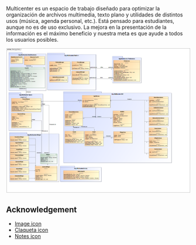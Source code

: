 Multicenter es un espacio de trabajo diseñado para optimizar la organización de archivos multimedia, texto plano y utilidades de distintos usos (música, agenda personal, etc.). Está pensado para estudiantes, aunque no es de uso exclusivo. La mejora en la presentación de la información es el máximo beneficio y nuestra meta es que ayude a todos los usuarios posibles.

![Diagrama de clases](Model.png)

## Acknowledgement

- [Image icon](https://www.flaticon.es/icono-gratis/imagen_685681?term=image&page=1&position=15&page=1&position=15&related_id=685681&origin=search)
- [Claqueta icon](https://www.flaticon.es/icono-gratis/claqueta_4812530?term=film&page=1&position=91&page=1&position=91&related_id=4812530&origin=search)
- [Notes icon](https://www.flaticon.es/icono-gratis/publicalo_889648?term=notes&page=1&position=4&page=1&position=4&related_id=889648&origin=search)